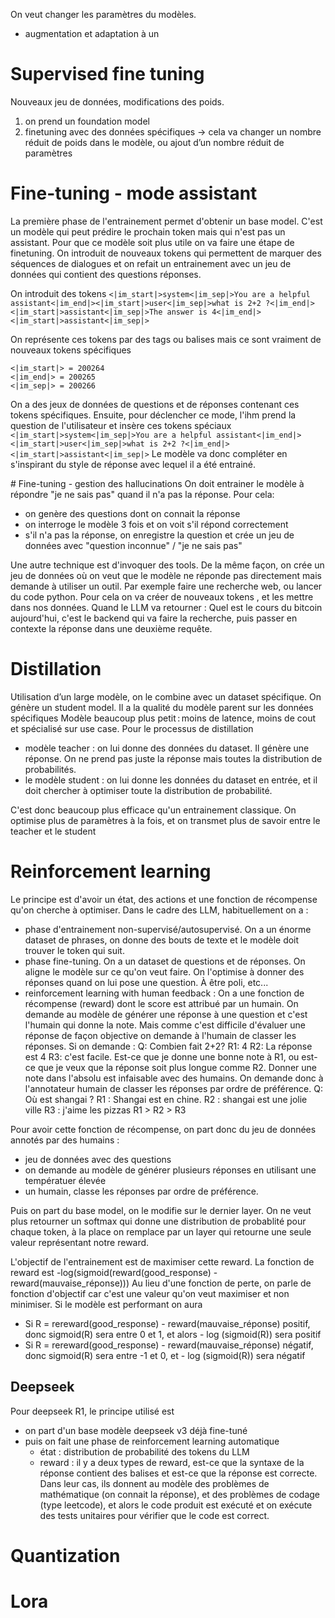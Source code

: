 On veut changer les paramètres du modèles. 
- augmentation et adaptation à un 
# Supervised fine tuning
Nouveaux jeu de données, modifications des poids.
1. on prend un foundation model
2. finetuning avec des données spécifiques -> cela va changer un nombre réduit de poids dans le modèle, ou ajout d’un nombre réduit de paramètres

# Fine-tuning - mode assistant
La première phase de l'entrainement permet d'obtenir un base model. C'est un modèle qui peut prédire le prochain token mais qui n'est pas un assistant.
Pour que ce modèle soit plus utile on va faire une étape de finetuning.
On introduit de nouveaux tokens qui permettent de marquer des séquences de dialogues et on refait un entrainement avec un jeu de données qui contient des questions réponses.

On introduit des tokens 
```<|im_start|>system<|im_sep|>You are a helpful assistant<|im_end|><|im_start|>user<|im_sep|>what is 2+2 ?<|im_end|><|im_start|>assistant<|im_sep|>The answer is 4<|im_end|><|im_start|>assistant<|im_sep|>```

On représente ces tokens par des tags ou balises mais ce sont vraiment de nouveaux tokens spécifiques
```
<|im_start|> = 200264
<|im_end|> = 200265
<|im_sep|> = 200266
```
On a des jeux de données de questions et de réponses contenant ces tokens spécifiques. Ensuite, pour déclencher ce mode, l'ihm prend la question de l'utilisateur et insère ces tokens spéciaux
```<|im_start|>system<|im_sep|>You are a helpful assistant<|im_end|><|im_start|>user<|im_sep|>what is 2+2 ?<|im_end|><|im_start|>assistant<|im_sep|>```
Le modèle va donc compléter en s'inspirant du style de réponse avec lequel il a été entrainé.

# Fine-tuning - gestion des hallucinations
On doit entrainer le modèle à répondre "je ne sais pas" quand il n'a pas la réponse.
Pour cela:
- on genère des questions dont on connait la réponse
- on interroge le modèle 3 fois et on voit s'il répond correctement
- s'il n'a pas la réponse, on enregistre la question et crée un jeu de données avec "question inconnue" / "je ne sais pas"

Une autre technique est d'invoquer des tools. De la même façon, on crée un jeu de données où on veut que le modèle ne réponde pas directement mais demande à utiliser un outil. Par exemple faire une recherche web, ou lancer du code python.
Pour cela on va créer de nouveaux tokens <SEARCH-TOOL></SEARCH-TOOL>, et les mettre dans nos données. Quand le LLM va retourner : <SEARCH-TOOL>Quel est le cours du bitcoin aujourd'hui</SEARCH-TOOL>, c'est le backend qui va faire la recherche, puis passer en contexte la réponse dans une deuxième requête.

# Distillation
Utilisation d’un large modèle, on le combine avec un dataset spécifique.
On génère un student model.
Il a la qualité du modèle parent sur les données spécifiques
Modèle beaucoup plus petit : moins de latence, moins de cout et spécialisé sur use case.
Pour le processus de distillation
- modèle teacher : on lui donne des données du dataset. Il génère une réponse. On ne prend pas juste la réponse mais toutes la distribution de probabilités.
- le modèle student : on lui donne les données du dataset en entrée, et il doit chercher à optimiser toute la distribution de probabilité. 

C'est donc beaucoup plus efficace qu'un entrainement classique. On optimise plus de paramètres à la fois, et on transmet plus de savoir entre le teacher et le student

# Reinforcement learning
Le principe est d'avoir un état, des actions et une fonction de récompense qu'on cherche à optimiser.
Dans le cadre des LLM, habituellement on a :
- phase d'entrainement non-supervisé/autosupervisé. On a un énorme dataset de phrases, on donne des bouts de texte et le modèle doit trouver le token qui suit.
- phase fine-tuning. On a un dataset de questions et de réponses. On aligne le modèle sur ce qu'on veut faire. On l'optimise à donner des réponses quand on lui pose une question. À être poli, etc...
- reinforcement learning with human feedback : On a une fonction de récompense (reward) dont le score est attribué par un humain. On demande au modèle de générer une réponse à une question et c'est l'humain qui donne la note. Mais comme c'est difficile d'évaluer une réponse de façon objective on demande à l'humain de classer les réponses.
Si on demande :
Q: Combien fait 2+2?
R1: 4
R2: La réponse est 4
R3: c'est facile.
Est-ce que je donne une bonne note à R1, ou est-ce que je veux que la réponse soit plus longue comme R2. Donner une note dans l'absolu est infaisable avec des humains.
On demande donc à l'annotateur humain de classer les réponses par ordre de préférence.
Q: Où est shangai ?
R1 : Shangai est en chine.
R2 : shangai est une jolie ville
R3 : j'aime les pizzas
R1 > R2 > R3

Pour avoir cette fonction de récompense, on part donc du jeu de données annotés par des humains :
- jeu de données avec des questions
- on demande au modèle de générer plusieurs réponses en utilisant une températuer élevée
- un humain, classe les réponses par ordre de préférence.

Puis on part du base model, on le modifie sur le dernier layer. On ne veut plus retourner un softmax qui donne une distribution de probablité pour chaque token, à la place on remplace par un layer qui retourne une seule valeur représentant notre reward.

L'objectif de l'entrainement est de maximiser cette reward.
La fonction de reward est -log(sigmoid(reward(good_response) - reward(mauvaise_réponse)))
Au lieu d'une fonction de perte, on parle de fonction d'objectif car c'est une valeur qu'on veut maximiser et non minimiser.
Si le modèle est performant on aura
 - Si R = rereward(good_response) - reward(mauvaise_réponse) positif, donc sigmoid(R) sera entre 0 et 1, et alors - log (sigmoid(R)) sera positif
 - Si R = rereward(good_response) - reward(mauvaise_réponse) négatif, donc sigmoid(R) sera entre -1 et 0, et - log (sigmoid(R)) sera négatif

## Deepseek
Pour deepseek R1, le principe utilisé est 
- on part d'un base modèle deepseek v3 déjà fine-tuné
- puis on fait une phase de reinforcement learning automatique
    - état : distribution de probabilité des tokens du LLM
    - reward : il y a deux types de reward, est-ce que la syntaxe de la réponse contient des balises <think> et est-ce que la réponse est correcte. Dans leur cas, ils donnent au modèle des problèmes de mathématique (on connait la réponse), et des problèmes de codage (type leetcode), et alors le code produit est exécuté et on exécute des tests unitaires pour vérifier que le code est correct.

# Quantization


# Lora